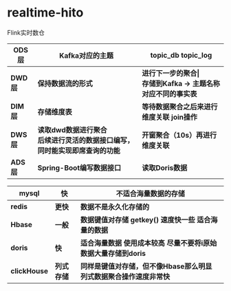# realtime-hito
Flink实时数仓

| **ODS层** | **Kafka对应的主题**                                          | **topic_db topic_log**                                       |
| --------- | ------------------------------------------------------------ | ------------------------------------------------------------ |
| **DWD层** | **保持数据流的形式**                                         | **进行下一步的聚合\|<br />存储到Kafka -> 主题名称对应不同的事实表** |
| **DIM层** | **存储维度表**                                               | **等待数据聚合之后来进行维度关联 join操作**                  |
| **DWS层** | **读取dwd数据进行聚合<br />后续进行灵活的数据接口编写，同时能实现即席查询的功能** | **开窗聚合（10s）再进行维度关联**                            |
| **ADS层** | **Spring-Boot编写数据接口**                                  | **读取Doris数据**                                            |



| **mysql**      | **快**       | **不适合海量数据的存储**                                     |
| -------------- | ------------ | ------------------------------------------------------------ |
| **redis**      | **更快**     | **数据不是永久化存储的**                                     |
| **Hbase**      | **一般**     | **数据键值对存储 getkey() 速度快一些 适合海量的数据**        |
| **doris**      | **快**       | **适合海量数据  使用成本较高  尽量不要将i原始数据大量存储到doris** |
| **clickHouse** | **列式存储** | **同样是键值对存储，但不像Hbase那么明显  列式数据聚合操作速度非常快** |

